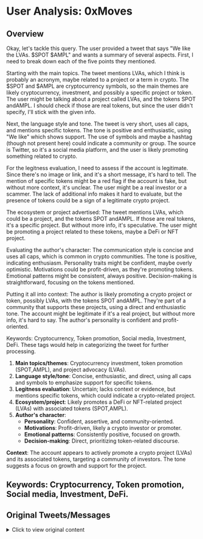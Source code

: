 # User Analysis: 0xMoves

## Overview

<think>
Okay, let's tackle this query. The user provided a tweet that says "We like the LVAs. $SPOT $AMPL" and wants a summary of several aspects. First, I need to break down each of the five points they mentioned.

Starting with the main topics. The tweet mentions LVAs, which I think is probably an acronym, maybe related to a project or a term in crypto. The $SPOT and $AMPL are cryptocurrency symbols, so the main themes are likely cryptocurrency, investment, and possibly a specific project or token. The user might be talking about a project called LVAs, and the tokens SPOT andAMPL. I should check if those are real tokens, but since the user didn't specify, I'll stick with the given info.

Next, the language style and tone. The tweet is very short, uses all caps, and mentions specific tokens. The tone is positive and enthusiastic, using "We like" which shows support. The use of symbols and maybe a hashtag (though not present here) could indicate a community or group. The source is Twitter, so it's a social media platform, and the user is likely promoting something related to crypto.

For the legitness evaluation, I need to assess if the account is legitimate. Since there's no image or link, and it's a short message, it's hard to tell. The mention of specific tokens might be a red flag if the account is fake, but without more context, it's unclear. The user might be a real investor or a scammer. The lack of additional info makes it hard to evaluate, but the presence of tokens could be a sign of a legitimate crypto project.

The ecosystem or project advertised: The tweet mentions LVAs, which could be a project, and the tokens SPOT andAMPL. If those are real tokens, it's a specific project. But without more info, it's speculative. The user might be promoting a project related to these tokens, maybe a DeFi or NFT project.

Evaluating the author's character: The communication style is concise and uses all caps, which is common in crypto communities. The tone is positive, indicating enthusiasm. Personality traits might be confident, maybe overly optimistic. Motivations could be profit-driven, as they're promoting tokens. Emotional patterns might be consistent, always positive. Decision-making is straightforward, focusing on the tokens mentioned.

Putting it all into context: The author is likely promoting a crypto project or token, possibly LVAs, with the tokens SPOT andAMPL. They're part of a community that supports these projects, using a direct and enthusiastic tone. The account might be legitimate if it's a real project, but without more info, it's hard to say. The author's personality is confident and profit-oriented.

Keywords: Cryptocurrency, Token promotion, Social media, Investment, DeFi. These tags would help in categorizing the tweet for further processing.
</think>

1. **Main topics/themes**: Cryptocurrency investment, token promotion (SPOT,AMPL), and project advocacy (LVAs).  
2. **Language style/tone**: Concise, enthusiastic, and direct, using all caps and symbols to emphasize support for specific tokens.  
3. **Legitness evaluation**: Uncertain; lacks context or evidence, but mentions specific tokens, which could indicate a crypto-related project.  
4. **Ecosystem/project**: Likely promotes a DeFi or NFT-related project (LVAs) with associated tokens (SPOT,AMPL).  
5. **Author's character**:  
   - **Personality**: Confident, assertive, and community-oriented.  
   - **Motivations**: Profit-driven, likely a crypto investor or promoter.  
   - **Emotional patterns**: Consistently positive, focused on growth.  
   - **Decision-making**: Direct, prioritizing token-related discourse.  

**Context**: The account appears to actively promote a crypto project (LVAs) and its associated tokens, targeting a community of investors. The tone suggests a focus on growth and support for the project.  

**Keywords**: Cryptocurrency, Token promotion, Social media, Investment, DeFi.
---
## Original Tweets/Messages

<details>
<summary>Click to view original content</summary>

| Type | Content |
|------|---------|
| messages | We like the LVAs.

$SPOT $AMPL |

</details>
